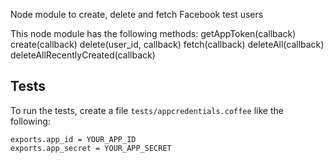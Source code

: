 Node module to create, delete and fetch Facebook test users

This node module has the following methods:
    getAppToken(callback)
    create(callback)
    delete(user_id, callback)
    fetch(callback)
    deleteAll(callback)
    deleteAllRecentlyCreated(callback)

## Tests

To run the tests, create a file `tests/appcredentials.coffee` like the following:

    exports.app_id = YOUR_APP_ID
    exports.app_secret = YOUR_APP_SECRET
